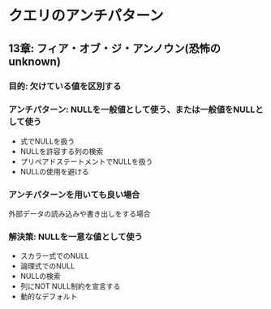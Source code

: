 # クエリのアンチパターン
## 13章: フィア・オブ・ジ・アンノウン(恐怖のunknown)
### 目的: 欠けている値を区別する
### アンチパターン: NULLを一般値として使う、または一般値をNULLとして使う
- 式でNULLを扱う
- NULLを許容する列の検索
- プリペアドステートメントでNULLを扱う
- NULLの使用を避ける

### アンチパターンを用いても良い場合
外部データの読み込みや書き出しをする場合

### 解決策: NULLを一意な値として使う
- スカラー式でのNULL
- 論理式でのNULL
- NULLの検索
- 列にNOT NULL制約を宣言する
- 動的なデフォルト
